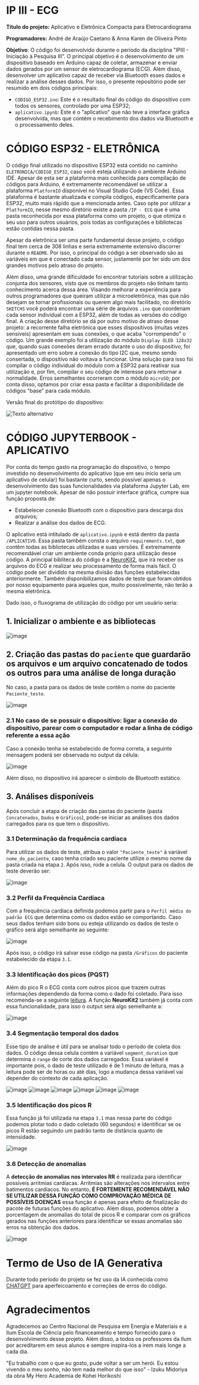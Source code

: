 # IP III - ECG

**Título do projeto:** Aplicativo e Eletrônica Compacta para Eletrocardiograma

**Programadores:** André de Araújo Caetano & Anna Karen de Oliveira Pinto

**Objetivo**: O código foi desenvolvido durante o período da disciplina "IPIII - Iniciação à Pesquisa III". O principal objetivo é o desenvolvimento de um dispositivo baseado em Arduino capaz de coletar, armazenar e enviar dados gerados por um sensor de eletrocardiograma (ECG). Além disso, desenvolver um aplicativo capaz de receber via Bluetooth esses dados e realizar a análise desses dados. Por isso, o presente repositório pode ser resumido em dois códigos principais:
- `CODIGO_ESP32.ino`: Este é o resultado final do código do dispositivo com todos os sensores, controlado por uma ESP32;
- `aplicativo.ipynb`: Este é o "aplicativo" que não teve a interface gráfica desenvolvida, mas que contém o recebimento dos dados via Bluetooth e o processamento deles.

# CÓDIGO ESP32 - ELETRÔNICA

O código final utilizado no dispositivo ESP32 está contido no caminho `ELETRONICA/CODIGO_ESP32`, caso você esteja utilizando o ambiente Arduino IDE. Apesar de esta ser a plataforma mais conhecida para compilação de códigos para Arduino, é extremamente recomendável se utilizar a plataforma `PlatformIO` disponível no Visual Studio Code (VS Code). Essa plataforma é bastante atualizada e compila códigos, especificamente para ESP32, muito mais rápido que a mencionada antes. Caso opte por utilizar a `PlatformIO`, nesse mesmo diretório existe a pasta `/IP - ECG` que é uma pasta reconhecida por essa plataforma como um projeto, o que otimiza o seu uso para outros usuários, pois todas as configurações e bibliotecas estão contidas nessa pasta.

Apesar da eletrônica ser uma parte fundamental desse projeto, o código final tem cerca de 308 linhas e seria extremamente extensivo discorrer durante o `README`. Por isso, o principal do código a ser observado são as variáveis em que é conectado cada sensor, justamente por ter sido um dos grandes motivos pelo atraso do projeto. 

Além disso, uma grande dificuldade foi encontrar tutoriais sobre a utilização conjunta dos sensores, visto que os membros do projeto não tinham tanto conhecimento acerca dessa área. Visando melhorar a experiência para outros programadores que queiram utilizar a microeletrônica, mas que não desejam se tornar profissionais ou querem algo mais facilitado, no diretório `SKETCHS` você poderá encontrar uma série de arquivos `.ino` que coordenam cada sensor individual com a ESP32, além de todas as versões do código final. A criação desse diretório se dá por outro motivo de atraso desse projeto: a recorrente falha eletrônica que esses dispositivos (muitas vezes sensíveis) apresentam em suas conexões, o que acaba "corrompendo" o código. Um grande exemplo foi a utilização do módulo `Display OLED 128x32` que, quando suas conexões deram errado durante o uso do dispositivo, foi apresentado um erro sobre a conexão do tipo I2C que, mesmo sendo consertada, o dispositivo não voltava a funcionar. Uma solução para isso foi compilar o código individual do módulo com a ESP32 para reativar sua utilização e, por fim, compilar o seu código de interesse para retornar a normalidade. Erros semelhantes ocorreram com o módulo `microSD`; por conta disso, optamos por criar essa pasta e facilitar a disponibilidade de códigos "base" para cada módulo.

Versão final do protótipo do dispositivo:

![Texto alternativo](ELETRONICA/Foto_dispositivo_real.jpeg)

# CÓDIGO JUPYTERBOOK - APLICATIVO

Por conta do tempo gasto na programação do dispositivo, o tempo investido no desenvolvimento do aplicativo (que em seu início seria um aplicativo de celular) foi bastante curto, sendo possível apenas o desenvolvimento das suas funcionalidades via plataforma Jupyter Lab, em um jupyter notebook. Apesar de não possuir interface gráfica, cumpre sua função proposta de:
- Estabelecer conexão Bluetooth com o dispositivo para descarga dos arquivos;
- Realizar a análise dos dados de ECG.

O aplicativo está intitulado de `aplicativo.ipynb` e está dentro da pasta `/APLICATIVO`. Essa pasta também consta o arquivo `requirements.txt`, que contêm todas as bibliotecas utilizadas e suas versões. É extremamente recomendável criar um ambiente conda próprio para utilização desse código. A principal bibliteca do código é a [NeuroKit2](https://github.com/neuropsychology/NeuroKit), que irá receber os arquivos do ECG e realizar seu processamento de forma mais fácil. O código pode ser dividido na mesma divisão das funções estabelecidas anteriormente. Também disponibilizamos dados de teste que foram obtidos por nosso equipamento para aqueles que, muito possívelmente, não terão a mesma eletrônica. 

Dado isso, o fluxograma de utilização do código por um usuário seria:

## 1. Inicializar o ambiente e as bibliotecas

![image](https://github.com/user-attachments/assets/d4853f87-3b3a-4867-926f-0d778da56523)

## 2. Criação das pastas do `paciente` que guardarão os arquivos e um arquivo concatenado de todos os outros para uma análise de longa duração
No caso, a pasta para os dados de teste contêm o nome do paciente `Paciente_teste`.

![image](https://github.com/user-attachments/assets/1be87248-13ff-4ec6-b145-1ef54b7f2c2d)

### 2.1 No caso de se possuir o dispositivo: ligar a conexão do dispositivo, parear com o computador e rodar a linha de código referente a essa ação

Caso a conexão tenha se estabelecido de forma correta, a seguinte mensagem poderá ser observada no output da célula:

![image](https://github.com/user-attachments/assets/cf3d4331-8580-407e-a722-9308c161dd7c)

Além disso, no dispositivo irá aparecer o símbolo de Bluetooth estático.

## 3. Análises disponíveis

Após concluir a etapa de criação das pastas do paciente (pasta `Concatenados`, `Dados` e `Gráficos`), pode-se iniciar as análises dos dados carregados para os que tem o dispositivo.

### 3.1 Determinação da frequência cardíaca

Para utilizar os dados de teste, atribua o valor `"Paciente_teste"` à variável `nome_do_paciente`, caso tenha criado seu paciente utilize o mesmo nome da pasta criada na etapa `2`. Após isso, rode a celula. O output para os dados de teste deverão ser:

![image](https://github.com/user-attachments/assets/c0885630-2886-452f-ab8f-dcdf8d52b20e)

### 3.2 Perfil da Frequência Cardíaca

Com a frequência cardiaca definida podemos partir para o `Perfil médio do padrão ECG` que determina como os dados estão se comportando. Caso seus dados tenham sido bons ou esteja utilizando os dados de teste o gráfico será algo semelhante ao seguinte:

![image](https://github.com/user-attachments/assets/792568ea-14c2-4ce6-a071-e2203e44a4ce)

Após isso, o código irá salvar esse código na pasta `/Gráficos` do paciente estabelecido da etapa `3.1`.

### 3.3 Identificação dos picos (PQST)

Além do pico R o ECG conta com outros picos que trazem outras informações dependendo da forma como o dado foi coletado. Para isso recomenda-se a seguinte [leitura](https://pt.my-ekg.com/generalidades-ecg/intervalos-segmentos-ecg.html). A função **NeuroKit2** também já conta com essa funcionalidade, para isso o output será algo semelhante a:

![image](https://github.com/user-attachments/assets/cdc92a10-aea1-43b7-9505-320ca773909b)

### 3.4 Segmentação temporal dos dados

Esse tipo de análise é útil para se analisar todo o período de coleta dos dados. O código dessa celula contém a variável `segment_duration` que determina o `range` de corte dos dados carregados. Essa variável é importante pois, o dado de teste utilizado é de 1 minuto de leitura, mas a leitura pode ser de horas ou até dias, logo a mudança dessa variável vai depender do contexto de cada aplicação.

![image](https://github.com/user-attachments/assets/991bbf13-5b17-4d93-8760-fd9ee7e8ad7b)
![image](https://github.com/user-attachments/assets/f96907f7-2b9b-4927-8d51-fd12cb3155b3)
![image](https://github.com/user-attachments/assets/a81553c9-26e4-4f03-a9ef-b953570c0d4f)
![image](https://github.com/user-attachments/assets/5970a341-6b32-4d5b-99b9-d59170671668)
![image](https://github.com/user-attachments/assets/2bd8fc71-23d8-4f9b-b625-27c51f4a1820)
![image](https://github.com/user-attachments/assets/e0ec1137-01f0-42ee-bca1-85b2eebe3807)

### 3.5 Identificação dos picos R

Essa função já foi utilizada na etapa `3.1` mas nessa parte do código podemos plotar todo o dado coletado (60 segundos) e identificar se os picos R estão seguindo um padrão tanto de distância quanto de intensidade.

![image](https://github.com/user-attachments/assets/0072411e-7d73-4065-a8f6-1481c05cab36)

### 3.6 Detecção de anomalias

A **detecção de anomalias nos intervalos RR** é realizada para identificar possíveis arritmias cardíacas. Arritmias são alterações nos intervalos entre batimentos cardíacos. No entanto, **É FORTEMENTE RECOMENDÁVEL NÃO SE UTILIZAR DESSA FUNÇÃO COMO COMPROVAÇÃO MÉDICA DE POSSÍVEIS DOENÇAS** essa função é apenas para efeito de finalização do pacote de futuras funções do aplicativo. Além disso, podemos obter a porcentagem de anomalias do total de picos R e comparar com os gráficos gerados nas funções anteriores para identificar se essas anomalias são erros na obtenção dos dados.

![image](https://github.com/user-attachments/assets/f278ba93-ef9d-46b9-8282-cd30ac99aa3c)

# Termo de Uso de IA Generativa

Durante todo período do projeto se fez uso da IA conhecida como [CHATGPT](https://chatgpt.com) para aperfeicoamento e correções de erros do código.

# Agradecimentos

Agradecemos ao Centro Nacional de Pesquisa em Energia e Materiais e a Ilum Escola de Ciência pelo financeamento e tempo fornecido para o desenvolvimento desse projeto. Além disso, a todos os professores da Ilum por acreditarem em seus alunos e sempre inspira-los a irem mais longe a cada dia.

"Eu trabalho com o que eu gosto, pude voltar a ser um herói. Eu estou vivendo o meu sonho, não tem nada melhor do que isso" - Izuku Midoriya da obra My Hero Academia de Kohei Horikoshi














